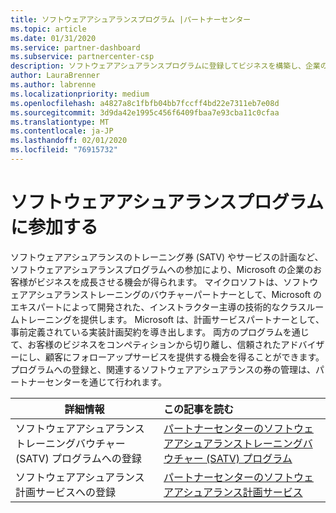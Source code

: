 ```yaml
---
title: ソフトウェアアシュアランスプログラム |パートナーセンター
ms.topic: article
ms.date: 01/31/2020
ms.service: partner-dashboard
ms.subservice: partnercenter-csp
description: ソフトウェアアシュアランスプログラムに登録してビジネスを構築し、企業のお客様にトレーニングと計画を提供するための補償を受けることができます。
author: LauraBrenner
ms.author: labrenne
ms.localizationpriority: medium
ms.openlocfilehash: a4827a8c1fbfb04bb7fccff4bd22e7311eb7e08d
ms.sourcegitcommit: 3d9da42e1995c456f6409fbaa7e93cba11c0cfaa
ms.translationtype: MT
ms.contentlocale: ja-JP
ms.lasthandoff: 02/01/2020
ms.locfileid: "76915732"
---
```

# <a name="participate-in-software-assurance-programs"></a>ソフトウェアアシュアランスプログラムに参加する

ソフトウェアアシュアランスのトレーニング券 (SATV) やサービスの計画など、ソフトウェアアシュアランスプログラムへの参加により、Microsoft の企業のお客様がビジネスを成長させる機会が得られます。 マイクロソフトは、ソフトウェアアシュアランストレーニングのバウチャーパートナーとして、Microsoft のエキスパートによって開発された、インストラクター主導の技術的なクラスルームトレーニングを提供します。 Microsoft は、計画サービスパートナーとして、事前定義されている実装計画契約を導き出します。 両方のプログラムを通じて、お客様のビジネスをコンペティションから切り離し、信頼されたアドバイザーにし、顧客にフォローアップサービスを提供する機会を得ることができます。 プログラムへの登録と、関連するソフトウェアアシュアランスの券の管理は、パートナーセンターを通じて行われます。

|**詳細情報**   |**この記事を読む**   |
|--------------------------|:------------------|
|ソフトウェアアシュアランストレーニングバウチャー (SATV) プログラムへの登録|[パートナーセンターのソフトウェアアシュアランストレーニングバウチャー (SATV) プログラム](software-assurance-satv.md)|
|ソフトウェアアシュアランス計画サービスへの登録|[パートナーセンターのソフトウェアアシュアランス計画サービス](software-assurance-dps.md) |